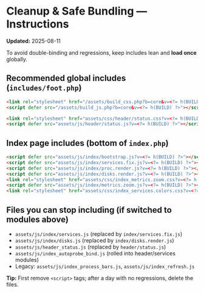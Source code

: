 # Cleanup & Safe Bundling — Instructions
**Updated:** 2025-08-11

To avoid double-binding and regressions, keep includes lean and **load once** globally.

## Recommended global includes (`includes/foot.php`)
```html
<link rel="stylesheet" href="/assets/build_css.php?b=core&v=<?= h(BUILD) ?>" />
<script defer src="/assets/build_js.php?b=core&v=<?= h(BUILD) ?>"></script>

<link rel="stylesheet" href="assets/css/header/status.css?v=<?= h(BUILD) ?>" />
<script defer src="assets/js/header/status.js?v=<?= h(BUILD) ?>"></script>
```

## Index page includes (bottom of `index.php`)
```html
<script defer src="assets/js/index/bootstrap.js?v=<?= h(BUILD) ?>"></script>
<script defer src="assets/js/index/services.fix.js?v=<?= h(BUILD) ?>"></script>
<script defer src="assets/js/index/proc.render.js?v=<?= h(BUILD) ?>"></script>
<script defer src="assets/js/index/disks.render.js?v=<?= h(BUILD) ?>"></script>
<link rel="stylesheet" href="assets/css/index_metrics.zoom.css?v=<?= h(BUILD) ?>" />
<script defer src="assets/js/index/metrics.zoom.js?v=<?= h(BUILD) ?>"></script>
<link rel="stylesheet" href="assets/css/index_services.colors.css?v=<?= h(BUILD) ?>" />
```

## Files you can stop including (if switched to modules above)
- `assets/js/index/services.js` (replaced by `index/services.fix.js`)
- `assets/js/index/disks.js` (replaced by `index/disks.render.js`)
- `assets/js/header_status.js` (replaced by `header/status.js`)
- `assets/js/index_autoprobe_bind.js` (rolled into header/services modules)
- Legacy: `assets/js/index_process_bars.js`, `assets/js/index_refresh.js`

**Tip:** First remove `<script>` tags; after a day with no regressions, delete the files.
